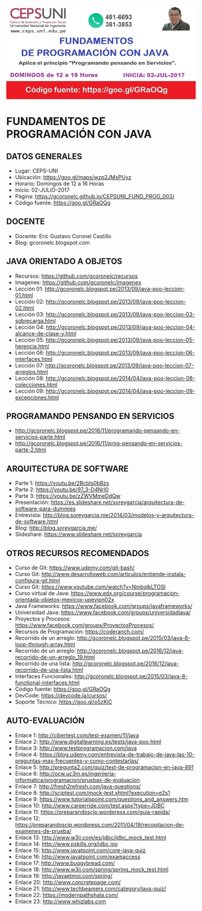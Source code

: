 ﻿![FUNDAMENTOS DE PROGRAMACIÓN CON JAVA](https://raw.githubusercontent.com/gcoronelc/CEPSUNI_FUND_PROG_003/master/FUNDPROG003.jpg)

# FUNDAMENTOS DE PROGRAMACIÓN CON JAVA

## DATOS GENERALES

- Lugar: CEPS-UNI
- Ubicación: https://goo.gl/maps/wzp2JMxPUyz
- Horario: Domingos de 12 a 16 Horas
- Inicio: 02-JULIO-2017
- Página: https://gcoronelc.github.io/CEPSUNI_FUND_PROG_003/
- Código fuente: https://goo.gl/GRaOQg


## DOCENTE

- Docente: Eric Gustavo Coronel Castillo
- Blog: gcoronelc.blogspot.com


## JAVA ORIENTADO A OBJETOS

- Recursos: https://github.com/gcoronelc/recursos
- Imagenes: https://github.com/gcoronelc/imagenes
- Lección 01: http://gcoronelc.blogspot.pe/2013/09/java-poo-leccion-01.html
- Lección 02: http://gcoronelc.blogspot.pe/2013/09/java-poo-leccion-02.html
- Lección 03: http://gcoronelc.blogspot.pe/2013/09/java-poo-leccion-03-sobrecarga.html
- Lección 04: http://gcoronelc.blogspot.pe/2013/09/java-poo-leccion-04-alcance-de-clase-y.html
- Lección 05: http://gcoronelc.blogspot.pe/2013/09/java-poo-leccion-05-herencia.html
- Lección 06: http://gcoronelc.blogspot.pe/2013/09/java-poo-leccion-06-interfaces.html
- Lección 07: http://gcoronelc.blogspot.pe/2013/09/java-poo-leccion-07-arreglos.html
- Lección 08: http://gcoronelc.blogspot.pe/2014/04/java-poo-leccion-08-colecciones.html
- Lección 09: http://gcoronelc.blogspot.pe/2014/04/java-poo-leccion-09-excepciones.html


## PROGRAMANDO PENSANDO EN SERVICIOS

- http://gcoronelc.blogspot.pe/2016/11/programando-pensando-en-servicios-parte.html
- http://gcoronelc.blogspot.pe/2016/11/prog-pensando-en-servicios-parte-2.html


## ARQUITECTURA DE SOFTWARE

- Parte 1: https://youtu.be/2Bcbls0bBzs
- Parte 2: https://youtu.be/97_3-D4NrI0
- Parte 3: https://youtu.be/zZWVMmeDdQw
- Presentación: https://es.slideshare.net/soreygarcia/arquitectura-de-software-para-dummies
- Entrevista: http://blog.soreygarcia.me/2014/03/modelos-y-arquitectura-de-software.html
- Blog: http://blog.soreygarcia.me/
- Slideshare: https://www.slideshare.net/soreygarcia


## OTROS RECURSOS RECOMENDADOS

- Curso de Git: https://www.udemy.com/git-bash/
- Curso Git: http://www.desarrolloweb.com/articulos/entiende-instala-configura-git.html
- Curso Git: https://www.youtube.com/watch?v=NmbqlkLTOSI
- Curso virtual de Java: https://www.edx.org/course/programacion-orientada-objetos-mexicox-upevipn02x
- Java Frameworks: https://www.facebook.com/groups/javaframeworks/
- Universidad Java: https://www.facebook.com/groups/universidadjava/
- Proyectos y Procesos: https://www.facebook.com/groups/ProyectosProcesos/
- Recursos de Programación: https://coderanch.com/
- Recorrido de un arreglo: http://gcoronelc.blogspot.pe/2015/03/java-8-loop-through-array.html
- Recorrido de un arreglo: http://gcoronelc.blogspot.pe/2016/12/java-recorrido-de-un-arreglo_19.html
- Recorrido de una lista: http://gcoronelc.blogspot.pe/2016/12/java-recorrido-de-una-lista.html
- Interfaces Funcionales: http://gcoronelc.blogspot.pe/2015/03/java-8-functional-interfaces.html
- Código fuente: https://goo.gl/GRaOQg
- DevCode: https://devcode.la/cursos/
- Soporte Técnico: https://goo.gl/o5zKjC

## AUTO-EVALUACIÓN

- Enlace 1: http://cibertest.com/test-examen/11/java
- Enlace 2: http://www.digitallearning.es/tests/java-poo.html
- Enlace 3: http://www.testprogramacion.com/java
- Enlace 4: https://blog.udemy.com/entrevista-de-trabajo-de-java-las-10-preguntas-mas-frecuentes-y-como-contestarlas/
- Enlace 5: http://pregunta2.com/quiz/test-de-programacion-en-java-891
- Enlace 6: http://ocw.uc3m.es/ingenieria-informatica/programacion/pruebas-de-evaluacion
- Enlace 7: http://fresh2refresh.com/java-questions/
- Enlace 8: http://scjptest.com/mock-test.xhtml?execution=e2s1
- Enlace 9: https://www.tutorialspoint.com/questions_and_answers.htm
- Enlace 10: http://www.careerride.com/test.aspx?type=JDBC
- Enlace 11: https://preparandoscjp.wordpress.com/guia-rapida/
- Enlace 12: https://preparandoscjp.wordpress.com/2011/04/19/recopilacion-de-examenes-de-prueba/
- Enlace 13: http://www.w3ii.com/es/jdbc/jdbc_mock_test.html
- Enlace 14: http://www.pskills.org/jdbc.jsp
- Enlace 15: http://www.javatpoint.com/core-java-quiz
- Enlace 16: http://www.javatpoint.com/examaccess
- Enlace 17: http://www.buggybread.com/
- Enlace 18: http://www.w3ii.com/spring/spring_mock_test.html
- Enlace 19: http://javaetmoi.com/spring/
- Enlace 20: http://www.concretepage.com/
- Enlace 21: http://www.techbeamers.com/category/java-quiz/
- Enlace 22: https://modernpathshala.com/
- Enlace 23: http://www.whizlabs.com







